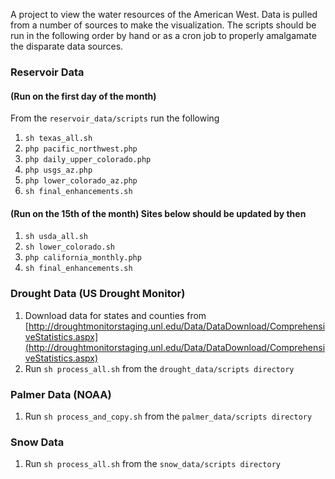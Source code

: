 A project to view the water resources of the American West. Data is pulled from a number of sources to make the visualization.
The scripts should be run in the following order by hand or as a cron job to properly amalgamate the disparate data sources.

### Reservoir Data
#### (Run on the first day of the month)

From the `reservoir_data/scripts` run the following

1. `sh texas_all.sh`
2. `php pacific_northwest.php`
3. `php daily_upper_colorado.php`
4. `php usgs_az.php`
5. `php lower_colorado_az.php`
6. `sh final_enhancements.sh`

#### (Run on the 15th of the month) Sites below should be updated by then

1. `sh usda_all.sh`
2. `sh lower_colorado.sh`
3. `php california_monthly.php`
4. `sh final_enhancements.sh`

### Drought Data (US Drought Monitor)

1. Download data for states and counties from [http://droughtmonitorstaging.unl.edu/Data/DataDownload/ComprehensiveStatistics.aspx](http://droughtmonitorstaging.unl.edu/Data/DataDownload/ComprehensiveStatistics.aspx)
2. Run `sh process_all.sh` from the `drought_data/scripts directory`

### Palmer Data (NOAA)

1. Run `sh process_and_copy.sh` from the `palmer_data/scripts directory`

### Snow Data

1. Run `sh process_all.sh` from the `snow_data/scripts directory`
